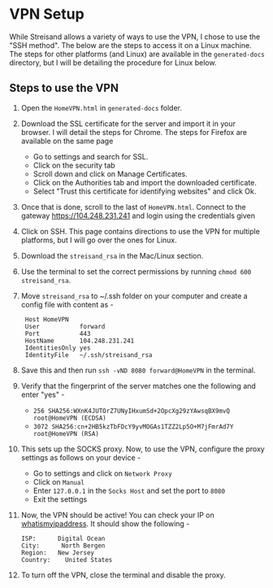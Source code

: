 # VPN Setup

While Streisand allows a variety of ways to use the VPN, I chose to use the "SSH method". The below are the steps to access it on a Linux machine. The steps for other platforms (and Linux) are available in the `generated-docs` directory, but I will be detailing the procedure for Linux below.

## Steps to use the VPN

1. Open the `HomeVPN.html` in `generated-docs` folder.
2. Download the SSL certificate for the server and import it in your browser. I will detail the steps for Chrome. The steps for Firefox are available on the same page

    * Go to settings and search for SSL.
    * Click on the security tab
    * Scroll down and click on Manage Certificates.
    * Click on the Authorities tab and import the downloaded certificate.
    * Select "Trust this certificate for identifying websites" and click Ok.

3. Once that is done, scroll to the last of `HomeVPN.html`. Connect to the gateway https://104.248.231.241 and login using the credentials given
4. Click on SSH. This page contains directions to use the VPN for multiple platforms, but I will go over the ones for Linux.
5. Download the `streisand_rsa` in the Mac/Linux section.
6. Use the terminal to set the correct permissions by running `chmod 600 streisand_rsa`.
7. Move `streisand_rsa` to ~/.ssh folder on your computer and create a config file with content as - 

        Host HomeVPN
        User           forward
        Port           443
        HostName       104.248.231.241
        IdentitiesOnly yes
        IdentityFile   ~/.ssh/streisand_rsa

8. Save this and then run `ssh -vND 8080 forward@HomeVPN` in the terminal.
9. Verify that the fingerprint of the server matches one the following and enter "yes" -

    * `256 SHA256:WXnK4JUTOrZ7UNyIHxumSd+2OpcXg29zYAwsqBX9mvQ root@HomeVPN (ECDSA)`
    * `3072 SHA256:cn+2HB5kzTbFDcY9yvMOGAs1TZZ2Lp5O+M7jFmrAd7Y root@HomeVPN (RSA)`

10. This sets up the SOCKS proxy. Now, to use the VPN, configure the proxy settings as follows on your device - 

    * Go to settings and click on `Network Proxy`
    * Click on `Manual`
    * Enter `127.0.0.1` in the `Socks Host` and set the port to `8080`
    * Exit the settings

11. Now, the VPN should be active! You can check your IP on [whatismyipaddress](https://www.whatismyipaddress.com). It should show the following - 

        ISP:      Digital Ocean
        City:	   North Bergen
        Region:   New Jersey
        Country:	United States

12. To turn off the VPN, close the terminal and disable the proxy.
